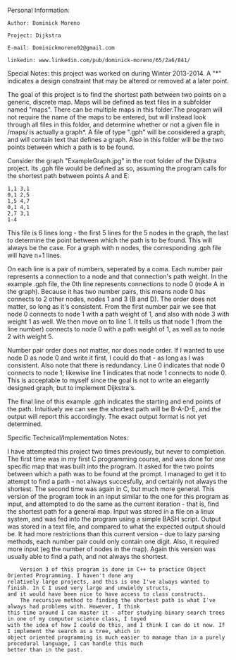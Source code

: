 Personal Information:

	Author: Dominick Moreno
	
	Project: Dijkstra
	
	E-mail: Dominickmoreno92@gmail.com
	
	linkedin: www.linkedin.com/pub/dominick-moreno/65/2a6/841/

Special Notes: this project was worked on during Winter 2013-2014. A "*" indicates a design constraint that may be altered or removed at a later point.


The goal of this project is to find the shortest path between two points on a generic, discrete map. Maps will be defined as text files in a subfolder named "maps". There can be multiple maps in this folder.The program will not require the name of the maps to be entered, but will instead look through all files in this folder, and determine whether or not a given file in /maps/ is actually a graph*. A file of type ".gph" will be considered a graph, and will contain text that defines a graph. Also in this folder will be the two points between which a path is to be found.
	
	
Consider the graph "ExampleGraph.jpg" in the root folder of the Dijkstra project. Its .gph file would be defined as so, assuming the program calls for the shortest path between points A and E:

	1,1 3,1
	0,1 2,5
	1,5 4,7
	0,1 4,1
	2,7 3,1
	1-4

This file is 6 lines long - the first 5 lines for the 5 nodes in the graph, the last to determine the point between which the path is to be found. This will always be the case. For a graph with n nodes, the corresponding .gph file will have n+1 lines.


On each line is a pair of numbers, seperated by a coma. Each number pair represents a connection to a node and that connection's path weight. In the example .gph file, the 0th line represents connections to node 0 (node A in the graph). Because it has two number pairs, this means node 0 has connects to 2 other nodes, nodes 1 and 3 (B and D). The order does not matter, so long as it's consistent. From the first number pair we see that node 0 connects to node 1 with a path weight of 1, and also with node 3 with weight 1 as well. We then move on to line 1. It tells us that node 1 (from the line number) connects to node 0 with a path weight of 1, as well as to node 2 with weight 5. 


Number pair order does not matter, nor does node order. If I wanted to use node D as node 0 and write it first, I could do that - as long as I was consistent. Also note that there is redundancy. Line 0 indicates that node 0 connects to node 1; likewise line 1 indicates that node 1 connects to node 0. This is acceptable to myself since the goal is not to write an elegantly designed graph, but to implement Dijkstra's.

The final line of this example .gph indicates the starting and end points of the path. Intuitively we can see the shortest path will be B-A-D-E, and the output will report this accordingly.  The exact output format is not yet determined.

Specific Technical/Implementation Notes:


I have attempted this project two times previously, but never to completion. The first time was in my first C programming course, and was done for one specific map that was built into the program. It asked for the two points between which a path was to be found at the prompt. I managed to get it to attempt to find a path - not always  succesfully, and certainly not always the shortest. The second time was again in C, but much more general. This  version of the program took in an input similar to the one for this program as input, and attempted to do the same as the current iteration - that is, find the shortest path for a general map. Input was stored in a file on a linux system, and was fed into the program using a simple BASH script. Output was stored in a text file, and compared to what the expected output should be. It had more restrictions than this current version - due to  lazy parsing methods, each number pair could only contain one digit. Also, it required more input (eg the number of nodes in the map). Again this version was usually able to find a path, and not always the shortest.
		
		
		
		Version 3 of this program is done in C++ to practice Object Oriented Programming. I haven't done any
	relatively large projects, and this is one I've always wanted to finish. In C I used very large and unwieldy structs,
	and it would have been nice to have access to class constructs.
		The recursive method to finding the shortest path is what I've always had problems with. However, I think
	this time around I can master it - after studying binary search trees in one of my computer science class, I toyed
	with the idea of how I could do this, and I think I can do it now. If I implement the search as a tree, which in
	object oriented programming is much easier to manage than in a purely procedural language, I can handle this much
	better than in the past.
















		